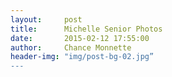 ```yaml
---
layout:     post
title:      Michelle Senior Photos
date:       2015-02-12 17:55:00
author:     Chance Monnette
header-img: "img/post-bg-02.jpg”
---
```


<p>

<img src="{{ site.baseurl }}/michelle/1.JPG" alt="">
<img src="{{ site.baseurl }}/michelle/2.JPG" alt="">
<img src="{{ site.baseurl }}/michelle/3.JPG" alt="">
<img src="{{ site.baseurl }}/michelle/4.JPG" alt="">
<img src="{{ site.baseurl }}/michelle/5.JPG" alt="">
<img src="{{ site.baseurl }}/michelle/6.JPG" alt="">
<img src="{{ site.baseurl }}/michelle/7.JPG" alt="">
<img src="{{ site.baseurl }}/michelle/8.JPG" alt="">
<img src="{{ site.baseurl }}/michelle/9.JPG" alt="">
<img src="{{ site.baseurl }}/michelle/10.JPG" alt="">
<img src="{{ site.baseurl }}/michelle/11.JPG" alt="">
<img src="{{ site.baseurl }}/michelle/12.JPG" alt="">
<img src="{{ site.baseurl }}/michelle/13.JPG" alt="">
<img src="{{ site.baseurl }}/michelle/14.JPG" alt="">
<img src="{{ site.baseurl }}/michelle/15.JPG" alt="">


<span class="caption text-muted"></span>

</p>